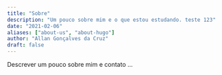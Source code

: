 ```yaml
---
title: "Sobre"
description: "Um pouco sobre mim e o que estou estudando. teste 123"
date: "2021-02-06"
aliases: ["about-us", "about-hugo"]
author: "Allan Gonçalves da Cruz"
draft: false
---
```


Descrever um pouco sobre mim e contato ...



